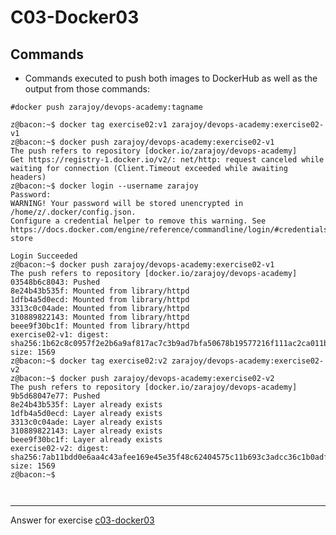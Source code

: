 # C03-Docker03

## Commands
- Commands executed to push both images to DockerHub as well as the output from those commands:
```
#docker push zarajoy/devops-academy:tagname

z@bacon:~$ docker tag exercise02:v1 zarajoy/devops-academy:exercise02-v1
z@bacon:~$ docker push zarajoy/devops-academy:exercise02-v1
The push refers to repository [docker.io/zarajoy/devops-academy]
Get https://registry-1.docker.io/v2/: net/http: request canceled while waiting for connection (Client.Timeout exceeded while awaiting headers)
z@bacon:~$ docker login --username zarajoy
Password: 
WARNING! Your password will be stored unencrypted in /home/z/.docker/config.json.
Configure a credential helper to remove this warning. See
https://docs.docker.com/engine/reference/commandline/login/#credentials-store

Login Succeeded
z@bacon:~$ docker push zarajoy/devops-academy:exercise02-v1
The push refers to repository [docker.io/zarajoy/devops-academy]
03548b6c8043: Pushed 
8e24b43b535f: Mounted from library/httpd 
1dfb4a5d0ecd: Mounted from library/httpd 
3313c0c04ade: Mounted from library/httpd 
310889822143: Mounted from library/httpd 
beee9f30bc1f: Mounted from library/httpd 
exercise02-v1: digest: sha256:1b62c8c0957f2e2b6a9af817ac7c3b9ad7bfa50678b19577216f111ac2ca011b size: 1569
z@bacon:~$ docker tag exercise02:v2 zarajoy/devops-academy:exercise02-v2
z@bacon:~$ docker push zarajoy/devops-academy:exercise02-v2
The push refers to repository [docker.io/zarajoy/devops-academy]
9b5d68047e77: Pushed 
8e24b43b535f: Layer already exists 
1dfb4a5d0ecd: Layer already exists 
3313c0c04ade: Layer already exists 
310889822143: Layer already exists 
beee9f30bc1f: Layer already exists 
exercise02-v2: digest: sha256:7ab11bdd0e6aa4c43afee169e45e35f48c62404575c11b693c3adcc36c1b0adf size: 1569
z@bacon:~$ 



```

<!-- Don't change anything below this point-->
<!-- Before commiting, remove both commented lines--> 
***
Answer for exercise [c03-docker03](https://github.com/devopsacademyau/academy/blob/af3225a3436f263164e8daebc6bbd1ef3122b900/classes/03class/exercises/c03-docker03/README.md)